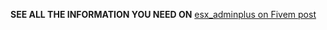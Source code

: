 **SEE ALL THE INFORMATION YOU NEED ON** [esx_adminplus on Fivem post](https://forum.cfx.re/t/esx-v1-exm-esx-adminplus/1202550)
